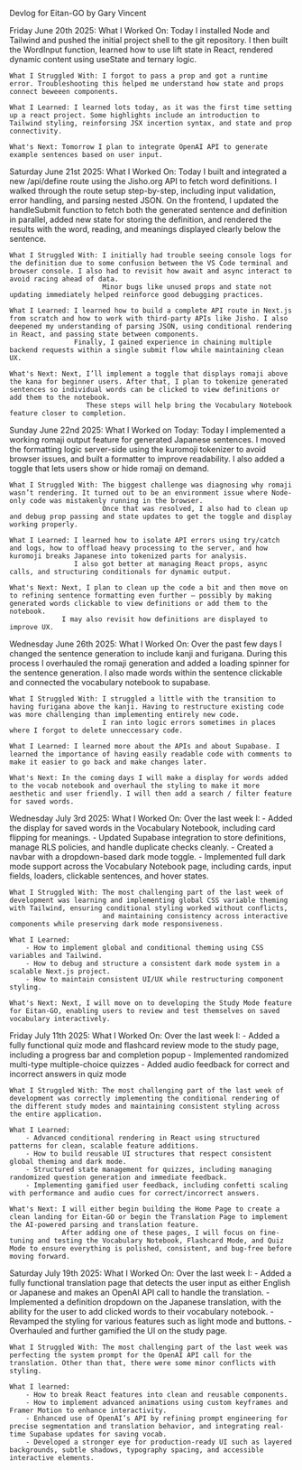 Devlog for Eitan-GO by Gary Vincent

Friday June 20th 2025:
    What I Worked On: Today I installed Node and Tailwind and pushed the initial project shell to the git repository. I then built the WordInput function, learned how to use lift state in React, rendered dynamic content using useState and ternary logic.

    What I Struggled With: I forgot to pass a prop and got a runtime error. Troubleshooting this helped me understand how state and props connect beweeen components. 

    What I Learned: I learned lots today, as it was the first time setting up a react project. Some highlights include an introduction to Tailwind styling, reinforsing JSX incertion syntax, and state and prop connectivity.

    What's Next: Tomorrow I plan to integrate OpenAI API to generate example sentences based on user input.

Saturday June 21st 2025:
    What I Worked On: Today I built and integrated a new /api/define route using the Jisho.org API to fetch word definitions. I walked through the route setup step-by-step, including input validation, error handling, and parsing nested JSON.
                      On the frontend, I updated the handleSubmit function to fetch both the generated sentence and definition in parallel, added new state for storing the definition, and rendered the results with the word, reading, and meanings displayed clearly below the sentence.

    What I Struggled With: I initially had trouble seeing console logs for the definition due to some confusion between the VS Code terminal and browser console. I also had to revisit how await and async interact to avoid racing ahead of data.
                           Minor bugs like unused props and state not updating immediately helped reinforce good debugging practices.

    What I Learned: I learned how to build a complete API route in Next.js from scratch and how to work with third-party APIs like Jisho. I also deepened my understanding of parsing JSON, using conditional rendering in React, and passing state between components.
                    Finally, I gained experience in chaining multiple backend requests within a single submit flow while maintaining clean UX.

    What's Next: Next, I’ll implement a toggle that displays romaji above the kana for beginner users. After that, I plan to tokenize generated sentences so individual words can be clicked to view definitions or add them to the notebook.
                       These steps will help bring the Vocabulary Notebook feature closer to completion.

Sunday June 22nd 2025:
    What I Worked on Today: Today I implemented a working romaji output feature for generated Japanese sentences. I moved the formatting logic server-side using the kuromoji tokenizer to avoid browser issues, and built a formatter to improve readability.
                            I also added a toggle that lets users show or hide romaji on demand.

    What I Struggled With: The biggest challenge was diagnosing why romaji wasn’t rendering. It turned out to be an environment issue where Node-only code was mistakenly running in the browser.
                           Once that was resolved, I also had to clean up and debug prop passing and state updates to get the toggle and display working properly.

    What I Learned: I learned how to isolate API errors using try/catch and logs, how to offload heavy processing to the server, and how kuromoji breaks Japanese into tokenized parts for analysis.
                    I also got better at managing React props, async calls, and structuring conditionals for dynamic output.

    What's Next: Next, I plan to clean up the code a bit and then move on to refining sentence formatting even further — possibly by making generated words clickable to view definitions or add them to the notebook.
                 I may also revisit how definitions are displayed to improve UX.

Wednesday June 26th 2025:
    What I Worked On: Over the past few days I changed the sentence generation to include kanji and furigana. During this process I overhauled the romaji generation and added a loading spinner for the sentence generation.
                      I also made words within the sentence clickable and connected the vocabulary notebook to supabase.

    What I Struggled With: I struggled a little with the transition to having furigana above the kanji. Having to restructure existing code was more challenging than implementing entirely new code.
                           I ran into logic errors sometimes in places where I forgot to delete unneccessary code.

    What I Learned: I learned more about the APIs and about Supabase. I learned the importance of having easily readable code with comments to make it easier to go back and make changes later.

    What's Next: In the coming days I will make a display for words added to the vocab notebook and overhaul the styling to make it more aesthetic and user friendly. I will then add a search / filter feature for saved words. 

Wednesday July 3rd 2025:
    What I Worked On: 
        Over the last week I:
        - Added the display for saved words in the Vocabulary Notebook, including card flipping for meanings.
        - Updated Supabase integration to store definitions, manage RLS policies, and handle duplicate checks cleanly.
        - Created a navbar with a dropdown-based dark mode toggle.
        - Implemented full dark mode support across the Vocabulary Notebook page, including cards, input fields, loaders, clickable sentences, and hover states.

    What I Struggled With: The most challenging part of the last week of development was learning and implementing global CSS variable theming with Tailwind, ensuring conditional styling worked without conflicts,
                           and maintaining consistency across interactive components while preserving dark mode responsiveness.

    What I Learned:
        - How to implement global and conditional theming using CSS variables and Tailwind.
        - How to debug and structure a consistent dark mode system in a scalable Next.js project.
        - How to maintain consistent UI/UX while restructuring component styling.

    What's Next: Next, I will move on to developing the Study Mode feature for Eitan-GO, enabling users to review and test themselves on saved vocabulary interactively.

Friday July 11th 2025:
    What I Worked On:
        Over the last week I:
        - Added a fully functional quiz mode and flashcard review mode to the study page, including a progress bar and completion popup
        - Implemented randomized multi-type multiple-choice quizzes
        - Added audio feedback for correct and incorrect answers in quiz mode
    
    What I Struggled With: The most challenging part of the last week of development was correctly implementing the conditional rendering of the different study modes and maintaining consistent styling across the entire application.

    What I Learned:
        - Advanced conditional rendering in React using structured patterns for clean, scalable feature additions.
        - How to build reusable UI structures that respect consistent global theming and dark mode.
        - Structured state management for quizzes, including managing randomized question generation and immediate feedback.
        - Implementing gamified user feedback, including confetti scaling with performance and audio cues for correct/incorrect answers.

    What's Next: I will either begin building the Home Page to create a clean landing for Eitan-GO or begin the Translation Page to implement the AI-powered parsing and translation feature.
                 After adding one of these pages, I will focus on fine-tuning and testing the Vocabulary Notebook, Flashcard Mode, and Quiz Mode to ensure everything is polished, consistent, and bug-free before moving forward.

Saturday July 19th 2025:
    What I Worked On:
        Over the last week I:
        - Added a fully functional translation page that detects the user input as either English or Japanese and makes an OpenAI API call to handle the translation.
        - Implemented a definition dropdown on the Japanese translation, with the ability for the user to add clicked words to their vocabulary notebook.
        - Revamped the styling for various features such as light mode and buttons.
        - Overhauled and further gamified the UI on the study page.
        
    What I Struggled With: The most challenging part of the last week was perfecting the system prompt for the OpenAI API call for the translation. Other than that, there were some minor conflicts with styling.

    What I learned:
        - How to break React features into clean and reusable components.
        - How to implement advanced animations using custom keyframes and Framer Motion to enhance interactivity.
        - Enhanced use of OpenAI’s API by refining prompt engineering for precise segmentation and translation behavior, and integrating real-time Supabase updates for saving vocab.
        - Developed a stronger eye for production-ready UI such as layered backgrounds, subtle shadows, typography spacing, and accessible interactive elements.

